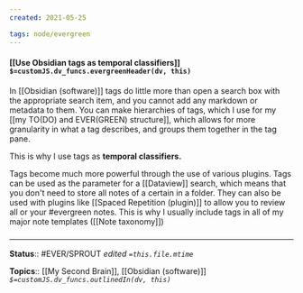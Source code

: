 ```yaml
---
created: 2021-05-25

tags: node/evergreen
---
```


#### [[Use Obsidian tags as temporal classifiers]] `$=customJS.dv_funcs.evergreenHeader(dv, this)`

In [[Obsidian (software)]] tags do little more than open a search box with the appropriate search item, and you cannot add any markdown or metadata to them. You can make hierarchies of tags, which I use for my [[my TO(DO) and EVER(GREEN) structure]], which allows for more granularity in what a tag describes, and groups them together in the tag pane. 

This is why I use tags as **temporal classifiers.** 

Tags become much more powerful through the use of various plugins. Tags can be used as the parameter for a [[Dataview]] search, which means that you don't need to store all notes of a certain in a folder. They can also be used with plugins like [[Spaced Repetition (plugin)]] to allow you to review all or your \#evergreen notes. This is why I usually include tags in all of my major note templates ([[Note taxonomy]])

### <hr class="footnote"/>

**Status**:: #EVER/SPROUT 
*edited `=this.file.mtime`*

**Topics**:: [[My Second Brain]], [[Obsidian (software)]]
*`$=customJS.dv_funcs.outlinedIn(dv, this)`*

